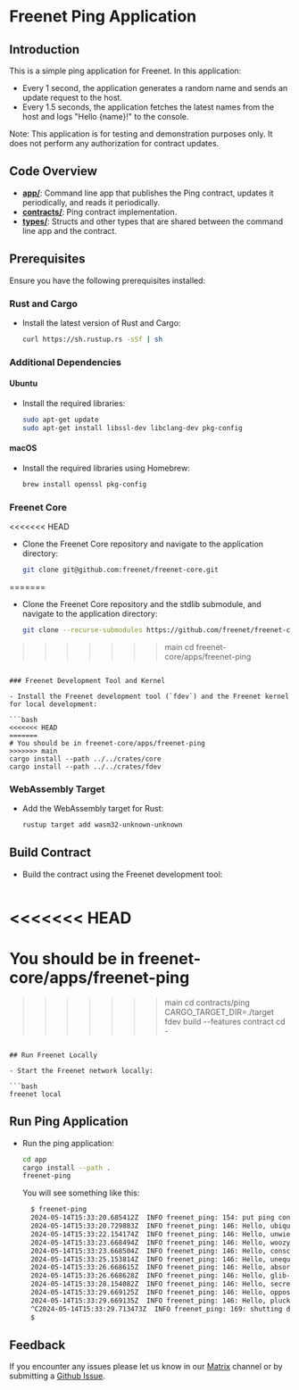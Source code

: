 # Freenet Ping Application

## Introduction

This is a simple ping application for Freenet. In this application:

- Every 1 second, the application generates a random name and sends an update request to the host.
- Every 1.5 seconds, the application fetches the latest names from the host and logs "Hello {name}!" to the console.

Note: This application is for testing and demonstration purposes only. It does not perform any authorization for contract updates.

## Code Overview

- **[app/](https://github.com/freenet/freenet-core/blob/main/apps/freenet-ping/app/src/main.rs)**: Command line app that publishes the Ping contract, updates it periodically, and reads it periodically.
- **[contracts/](https://github.com/freenet/freenet-core/blob/main/apps/freenet-ping/contracts/ping/src/lib.rs)**: Ping contract implementation.
- **[types/](https://github.com/freenet/freenet-core/blob/main/apps/freenet-ping/types/src/lib.rs)**: Structs and other types that are shared between the command line app and the contract.

## Prerequisites

Ensure you have the following prerequisites installed:

### Rust and Cargo

- Install the latest version of Rust and Cargo:

  ```bash
  curl https://sh.rustup.rs -sSf | sh
  ```

### Additional Dependencies

#### Ubuntu

- Install the required libraries:

  ```bash
  sudo apt-get update
  sudo apt-get install libssl-dev libclang-dev pkg-config
  ```

#### macOS

- Install the required libraries using Homebrew:

  ```bash
  brew install openssl pkg-config
  ```

### Freenet Core

<<<<<<< HEAD
- Clone the Freenet Core repository and navigate to the application directory:

  ```bash
  git clone git@github.com:freenet/freenet-core.git
=======
- Clone the Freenet Core repository and the stdlib submodule, and navigate to the application directory:

  ```bash
  git clone --recurse-submodules https://github.com/freenet/freenet-core.git
>>>>>>> main
  cd freenet-core/apps/freenet-ping
  ```

### Freenet Development Tool and Kernel

- Install the Freenet development tool (`fdev`) and the Freenet kernel for local development:

  ```bash
<<<<<<< HEAD
=======
  # You should be in freenet-core/apps/freenet-ping
>>>>>>> main
  cargo install --path ../../crates/core
  cargo install --path ../../crates/fdev
  ```

### WebAssembly Target

- Add the WebAssembly target for Rust:

  ```bash
  rustup target add wasm32-unknown-unknown
  ```

## Build Contract

- Build the contract using the Freenet development tool:

  ```bash
<<<<<<< HEAD
=======
  # You should be in freenet-core/apps/freenet-ping
>>>>>>> main
  cd contracts/ping
  CARGO_TARGET_DIR=./target fdev build --features contract
  cd -
  ```

## Run Freenet Locally

- Start the Freenet network locally:

  ```bash
  freenet local
  ```

## Run Ping Application

- Run the ping application:

  ```bash
  cd app
  cargo install --path .
  freenet-ping
  ```
  
  You will see something like this:

  ```bash
    $ freenet-ping
    2024-05-14T15:33:20.685412Z  INFO freenet_ping: 154: put ping contract successfully! key=Cuj4LbFao6vzZ5VtvZAKZ64Y99qNh7MpTUdaCcEkU4oR
    2024-05-14T15:33:20.729883Z  INFO freenet_ping: 146: Hello, ubiquitous-letters!
    2024-05-14T15:33:22.154174Z  INFO freenet_ping: 146: Hello, unwieldy-level!
    2024-05-14T15:33:23.668494Z  INFO freenet_ping: 146: Hello, woozy-pin!
    2024-05-14T15:33:23.668504Z  INFO freenet_ping: 146: Hello, conscious-crayon!
    2024-05-14T15:33:25.153814Z  INFO freenet_ping: 146: Hello, unequal-kite!
    2024-05-14T15:33:26.668615Z  INFO freenet_ping: 146: Hello, absorbed-wren!
    2024-05-14T15:33:26.668628Z  INFO freenet_ping: 146: Hello, glib-disease!
    2024-05-14T15:33:28.154082Z  INFO freenet_ping: 146: Hello, secret-floor!
    2024-05-14T15:33:29.669125Z  INFO freenet_ping: 146: Hello, opposite-border!
    2024-05-14T15:33:29.669135Z  INFO freenet_ping: 146: Hello, plucky-stretch!
    ^C2024-05-14T15:33:29.713473Z  INFO freenet_ping: 169: shutting down...
    $ 
  ```

## Feedback

If you encounter any issues please let us know in our [Matrix](https://matrix.to/#/#freenet-locutus:matrix.org) channel or by submitting a [Github Issue](https://github.com/freenet/freenet-core/issues). 
